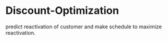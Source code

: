# Discount-Optimization
predict reactivation of customer and make schedule to maximize reactivation.


